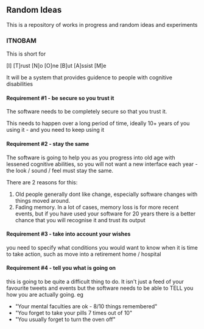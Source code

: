 ## Random Ideas

This is a repository of works in progress and random ideas and experiments



### ITNOBAM

This is short for 

[I] 
[T]rust
[N]o
[O]ne
[B]ut
[A]ssist
[M]e

It will be a system that provides guidence to people with cognitive disabilities 

#### Requirement #1 - be secure so you trust it

The software needs to be completely secure so that you trust it.

This needs to happen over a long period of time, ideally 10+ years of you using it - and you need to keep using it

#### Requirement #2 - stay the same

The software is going to help you as you progress into old age with lessened cognitive abilities, so you will not want a new interface each year - the look / sound / feel must stay the same.

There are 2 reasons for this:
1. Old people generally dont like change, especially software changes with things moved around.
2. Fading memory. In a lot of cases, memory loss is for more recent events, but if you have used your software for 20 years there is a better chance that you will recognise it and trust its output

#### Requirement #3 - take into account your wishes
you need to specify what conditions you would want to know when it is time to take action, such as move into a retirement home / hospital


#### Requirement #4 - tell you what is going on

this is going to be quite a difficult thing to do. It isn't just a feed of your favourite tweets and events but the software needs to be able to TELL you how you are actually going. eg
- "Your mental faculties are ok - 8/10 things remembered"
- "You forget to take your pills 7 times out of 10"
- "You usually forget to turn the oven off" 
